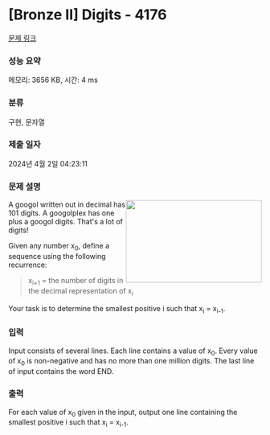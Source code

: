# [Bronze II] Digits - 4176 

[문제 링크](https://www.acmicpc.net/problem/4176) 

### 성능 요약

메모리: 3656 KB, 시간: 4 ms

### 분류

구현, 문자열

### 제출 일자

2024년 4월 2일 04:23:11

### 문제 설명

<p><img alt="" src="https://www.acmicpc.net/upload/images2/D.png" style="float:right; height:164px; width:270px">A googol written out in decimal has 101 digits. A googolplex has one plus a googol digits. That's a lot of digits!</p>

<p>Given any number x<sub>0</sub>, define a sequence using the following recurrence:</p>

<blockquote>
<p>x<sub>i+1</sub> = the number of digits in the decimal representation of x<sub>i</sub></p>
</blockquote>

<p>Your task is to determine the smallest positive i such that x<sub>i</sub> = x<sub>i-1</sub>.</p>

### 입력 

 <p>Input consists of several lines. Each line contains a value of x<sub>0</sub>. Every value of x<sub>0</sub> is non-negative and has no more than one million digits. The last line of input contains the word END.</p>

### 출력 

 <p>For each value of x<sub>0</sub> given in the input, output one line containing the smallest positive i such that x<sub>i</sub> = x<sub>i-1</sub>.</p>

